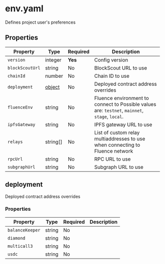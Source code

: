 # env.yaml

Defines project user's preferences

## Properties

| Property        | Type                  | Required | Description                                                                                    |
|-----------------|-----------------------|----------|------------------------------------------------------------------------------------------------|
| `version`       | integer               | **Yes**  | Config version                                                                                 |
| `blockScoutUrl` | string                | No       | BlockScout URL to use                                                                          |
| `chainId`       | number                | No       | Chain ID to use                                                                                |
| `deployment`    | [object](#deployment) | No       | Deployed contract address overrides                                                            |
| `fluenceEnv`    | string                | No       | Fluence environment to connect to Possible values are: `testnet`, `mainnet`, `stage`, `local`. |
| `ipfsGateway`   | string                | No       | IPFS gateway URL to use                                                                        |
| `relays`        | string[]              | No       | List of custom relay multiaddresses to use when connecting to Fluence network                  |
| `rpcUrl`        | string                | No       | RPC URL to use                                                                                 |
| `subgraphUrl`   | string                | No       | Subgraph URL to use                                                                            |

## deployment

Deployed contract address overrides

### Properties

| Property        | Type   | Required | Description |
|-----------------|--------|----------|-------------|
| `balanceKeeper` | string | No       |             |
| `diamond`       | string | No       |             |
| `multicall3`    | string | No       |             |
| `usdc`          | string | No       |             |

